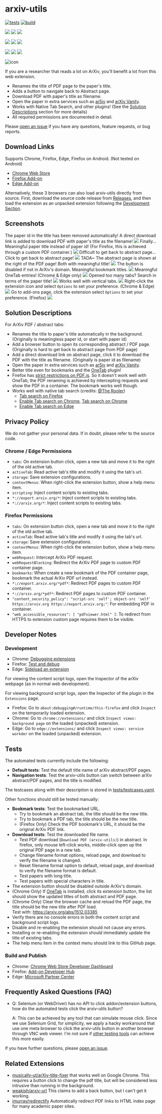 # arxiv-utils

[![tests](https://img.shields.io/github/actions/workflow/status/j3soon/arxiv-utils/test-with-selenium.yaml?label=tests)](https://github.com/j3soon/arxiv-utils/actions/workflows/test-with-selenium.yaml)
[![build](https://img.shields.io/github/actions/workflow/status/j3soon/arxiv-utils/build-and-publish.yaml)](https://github.com/j3soon/arxiv-utils/actions/workflows/build-and-publish.yaml)

[![](https://img.shields.io/chrome-web-store/v/mnhdpeipjhhkmlhlcljdjpgmilbmehij.svg)](https://chrome.google.com/webstore/detail/arxiv-utils/mnhdpeipjhhkmlhlcljdjpgmilbmehij)
[![](https://img.shields.io/chrome-web-store/rating/mnhdpeipjhhkmlhlcljdjpgmilbmehij.svg)](https://chrome.google.com/webstore/detail/arxiv-utils/mnhdpeipjhhkmlhlcljdjpgmilbmehij)
[![](https://img.shields.io/chrome-web-store/users/mnhdpeipjhhkmlhlcljdjpgmilbmehij.svg)](https://chrome.google.com/webstore/detail/arxiv-utils/mnhdpeipjhhkmlhlcljdjpgmilbmehij)

[![](https://img.shields.io/amo/v/arxiv-utils.svg)](https://addons.mozilla.org/en-US/firefox/addon/arxiv-utils/)
[![](https://img.shields.io/amo/rating/arxiv-utils.svg)](https://addons.mozilla.org/en-US/firefox/addon/arxiv-utils/)
[![](https://img.shields.io/amo/users/arxiv-utils.svg)](https://addons.mozilla.org/en-US/firefox/addon/arxiv-utils/)

[![](https://img.shields.io/badge/dynamic/json?label=edge%20add-on&prefix=v&query=%24.version&url=https%3A%2F%2Fmicrosoftedge.microsoft.com%2Faddons%2Fgetproductdetailsbycrxid%2Fngjpcfjabahdoadnajbhnikbemhmemdg)](https://microsoftedge.microsoft.com/addons/detail/arxivutils/ngjpcfjabahdoadnajbhnikbemhmemdg)
[![](https://img.shields.io/badge/dynamic/json?label=rating&suffix=/5&query=%24.averageRating&url=https%3A%2F%2Fmicrosoftedge.microsoft.com%2Faddons%2Fgetproductdetailsbycrxid%2Fngjpcfjabahdoadnajbhnikbemhmemdg)](https://microsoftedge.microsoft.com/addons/detail/arxivutils/ngjpcfjabahdoadnajbhnikbemhmemdg)
[![](https://img.shields.io/badge/dynamic/json?label=users&query=%24.activeInstallCount&url=https%3A%2F%2Fmicrosoftedge.microsoft.com%2Faddons%2Fgetproductdetailsbycrxid%2Fngjpcfjabahdoadnajbhnikbemhmemdg)](https://microsoftedge.microsoft.com/addons/detail/arxivutils/ngjpcfjabahdoadnajbhnikbemhmemdg)

![icon](icons/icon64.png)

If you are a researcher that reads a lot on ArXiv, you'll benefit a lot from this web extension.

- Renames the title of PDF page to the paper's title.
- Adds a button to navigate back to Abstract page.
- Download PDF with paper's title as filename.
- Open the paper in extra services such as [ar5iv](https://ar5iv.labs.arxiv.org/) and [arXiv Vanity](https://www.arxiv-vanity.com/).
- Works with Native Tab Search, and other plugins! (See the [Solution Descriptions](#solution-descriptions) section for more details)
- All required permissions are documented in detail.

Please [open an issue](https://github.com/j3soon/arxiv-utils/issues) if you have any questions, feature requests, or bug reports.

## Download Links

Supports Chrome, Firefox, Edge, Firefox on Android. (Not tested on Android)

- [Chrome Web Store](https://chrome.google.com/webstore/detail/arxiv-utils/mnhdpeipjhhkmlhlcljdjpgmilbmehij)
- [Firefox Add-on](https://addons.mozilla.org/en-US/firefox/addon/arxiv-utils/)
- [Edge Add-on](https://microsoftedge.microsoft.com/addons/detail/arxivutils/ngjpcfjabahdoadnajbhnikbemhmemdg)

Alternatively, these 3 browsers can also load arxiv-utils directly from source. First, download the source code release from [Releases](https://github.com/j3soon/arxiv-utils/releases), and then load the extension as an unpacked extension following the [Development Section](#development).

## Screenshots

The paper id in the title has been removed automatically!
A direct download link is added to download PDF with paper's title as the filename!
![](screenshots/abstract.png)
Finally... Meaningful paper title instead of paper id! (For Firefox, this is achieved through a custom PDF container.)
![](screenshots/pdf.png)
Difficult to get back to abstract page...
Click to get back to abstract page!
![](screenshots/pdf2.png)
TADA~ The abstract page is shown at the right of the PDF page! Both with meaningful title!
![](screenshots/abstract2.png)
The button is disabled if not in ArXiv's domain.
Meaningful bookmark titles.
![](screenshots/bookmarks.png)
Meaningful OneTab entries! (Chrome & Edge only)
![](screenshots/onetab.png)
Opened too many tabs? Search in terms of the paper title!
![](screenshots/search.png)
Works well with vertical tabs.
![](screenshots/vertical-tabs.png)
Right-click the extension icon and select `Options` to set your preference. (Chrome & Edge)
![](screenshots/filename-format-chrome.png)
Go to add-ons page, click the extension select `Options` to set your preference. (Firefox)
![](screenshots/filename-format-firefox.png)

## Solution Descriptions

For ArXiv PDF / abstract tabs:

- Renames the title to paper's title automatically in the background. (Originally is meaningless paper id, or start with paper id)
- Add a browser button to open its corresponding abstract / PDF page. (Originally is hard to get back to abstract page from PDF page)
- Add a direct download link on abstract page, click it to download the PDF with the title as filename. (Originally is paper id as filename)
- Open the paper in extra services such as [ar5iv](https://ar5iv.labs.arxiv.org/) and [arXiv Vanity](https://www.arxiv-vanity.com/).
- Better title even for bookmarks and the [OneTab](https://www.one-tab.com/) plugin!
- Firefox has [strict restrictions on PDF.js](https://bugzilla.mozilla.org/show_bug.cgi?id=1454760). So it doesn't work well with OneTab, the PDF renaming is achieved by intercepting requests and show the PDF in a container. The bookmark works well though.
- Works well with native tab search (credits: [@The Rooler](https://addons.mozilla.org/en-US/firefox/addon/arxiv-utils/reviews/1674567/))
  - [Tab search on Firefox](https://support.mozilla.org/en-US/kb/search-open-tabs-firefox)
  - [Enable Tab search on Chrome](https://www.howtogeek.com/722640/how-to-enable-or-disable-the-tab-search-icon-in-chrome/), [Tab search on Chrome](https://www.howtogeek.com/704212/how-to-search-open-tabs-on-google-chrome/)
  - [Enable Tab search on Edge](https://www.makeuseof.com/microsoft-edge-chrome-tab-search/)

## Privacy Policy

We do not gather your personal data. If in doubt, please refer to the source code.

### Chrome / Edge Permissions

- `tabs`: On extension button click, open a new tab and move it to the right of the old active tab.
- `activeTab`: Read active tab's title and modify it using the tab's url.
- `storage`: Save extension configurations.
- `contextMenus`: When right-click the extension button, show a help menu item.
- `scripting`: Inject content scripts to existing tabs.
- `*://export.arxiv.org/*`: Inject content scripts to existing tabs.
- `*://arxiv.org/*`: Inject content scripts to existing tabs.

### Firefox Permissions

- `tabs`: On extension button click, open a new tab and move it to the right of the old active tab.
- `activeTab`: Read active tab's title and modify it using the tab's url.
- `storage`: Save extension configurations.
- `contextMenus`: When right-click the extension button, show a help menu item.
- `webRequest`: Intercept ArXiv PDF request.
- `webRequestBlocking`: Redirect the ArXiv PDF page to custom PDF container page.
- `bookmarks`: When create a new bookmark of the PDF container page, bookmark the actual ArXiv PDF url instead.
- `*://export.arxiv.org/*pdf*`: Redirect PDF pages to custom PDF container.
- `*://arxiv.org/*pdf*`: Redirect PDF pages to custom PDF container.
- `"content_security_policy": "script-src 'self'; object-src 'self' https://arxiv.org https://export.arxiv.org;"`: For embedding PDF in container.
- `"web_accessible_resources": [ "pdfviewer.html" ]`: To redirect from HTTPS to extension custom page requires them to be visible.

## Developer Notes

### Development

- Chrome: [Debugging extensions](https://developer.chrome.com/docs/extensions/mv3/tut_debugging/)
- Firefox: [Test and debug](https://extensionworkshop.com/documentation/develop/#test-and-debug)
- Edge: [Sideload an extension](https://learn.microsoft.com/en-us/microsoft-edge/extensions-chromium/getting-started/extension-sideloading)

For viewing the content script logs, open the Inspector of the arXiv webpage (as in normal web development).

For viewing background script logs, open the Inspector of the plugin in the `Extensions` page.
- Firefox: Go to `about:debugging#/runtime/this-firefox` and click `Inspect` on the temporarily loaded extension.
- Chrome: Go to `chrome://extensions/` and click `Inspect views: background page` on the loaded (unpacked) extension.
- Edge: Go to `edge://extensions/` and click `Inspect views: service workder` on the loaded (unpacked) extension.

## Tests

The automated tests currently include the following:

- **Default tests**: Test the default title name of arXiv abstract/PDF pages.
- **Navigation tests**: Test the arxiv-utils button can switch between arXiv abstract/PDF pages, and the title is modified.

The testcases along with their description is stored in [tests/testcases.yaml](tests/testcases.yaml).

Other functions should still be tested manually:

- **Bookmark tests**: Test the bookmarked URL.
  - Try to bookmark an abstract tab, the title should be the new title.
  - Try to bookmark a PDF tab, the title should be the new title.
  - (Firefox Only) Check the PDF bookmark's URL, it should be the original ArXiv PDF link.
- **Download tests**: Test the downloaded file name.
  - Test PDF download (`Download PDF (arxiv-utils)`) in abstract. In firefox, only mouse left-click works, middle-click open up the original PDF page in a new tab.
  - Change filename format options, reload page, and download to verify the filename is changed.
  - Reset filename format option to default, reload page, and download to verify the filename format is default.
  - Test papers with long title.
  - Test papers with special characters in title.
- The extension button should be disabled outside ArXiv's domain.
- (Chrome Only) If [OneTab](https://www.one-tab.com/) is installed, click its extension button, the list should show the updated titles of both abstract and PDF page.
- (Chrome Only) Clear the browser cache and reload the PDF page, the title should be the new title after PDF load.  
  Test with: https://arxiv.org/abs/1512.03385
- Verify there are no console errors in both the content script and background script logs.
- Disable and re-enabling the extension should not cause any errors.
- Installing or re-enabling the extension should immediately update the title of existing tabs.
- The help menu item in the context menu should link to this GitHub page.

### Build and Publish

- Chrome: [Chrome Web Store Developer Dashboard](https://chrome.google.com/webstore/devconsole)
- Firefox: [Add-on Developer Hub](https://addons.mozilla.org/en-US/developers/addons)
- Edge: [Microsoft Partner Center](https://partner.microsoft.com/en-us/dashboard/microsoftedge)

## Frequently Asked Questions (FAQ)

- Q: Selenium (or WebDriver) has no API to click addon/extension buttons, how do the automated tests click the arxiv-utils button?

  A: This can be achieved by any tool that can simulate mouse click. Since we use Selenium Grid, for simplicity, we apply a hacky workaround that use one meta browser to click the arxiv-utils button in another browser through VNC web viewer. I'm not sure if [other testing tools](https://learn.microsoft.com/en-us/microsoft-edge/test-and-automation/test-and-automation) can achieve this more easily.

If you have further questions, please [open an issue](https://github.com/j3soon/arxiv-utils/issues).

## Related Extensions

- [musically-ut/arXiv-title-fixer](https://github.com/musically-ut/arXiv-title-fixer) that works well on Google Chrome.
  This requires a button click to change the pdf title, but will be considered less intrusive than running in the background.
- [weakish/arxiv-url](https://github.com/weakish/arxiv-url)
  This claims to add a back button, but I can't get it working.
- [imurray/redirectify](https://github.com/imurray/redirectify)
  Automatically redirect PDF links to HTML index page for many academic paper sites.
